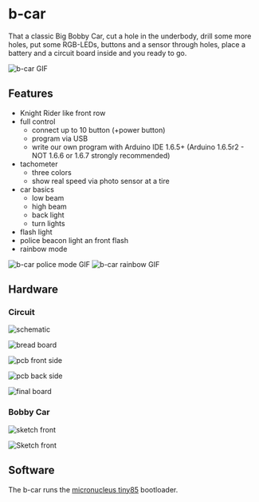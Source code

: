 # b-car
That a classic Big Bobby Car, cut a hole in the underbody, drill some more holes, put some RGB-LEDs, buttons and a sensor through holes, place a battery and a circuit board inside and you ready to go.

  ![b-car GIF](res/b-car.gif) 
## Features
* Knight Rider like front row
* full control
  * connect up to 10 button (+power button)
  * program via USB
  * write our own program with Arduino IDE 1.6.5+ (Arduino 1.6.5r2 - NOT 1.6.6 or 1.6.7 strongly recommended) 
* tachometer
  * three colors
  * show real speed via photo sensor at a tire
* car basics
  * low beam
  * high beam 
  * back light
  * turn lights
* flash light
* police beacon light an front flash
* rainbow mode

![b-car police mode GIF](res/b-car_police.gif) ![b-car rainbow GIF](res/b-car_rainbow.gif)
## Hardware
### Circuit 

![schematic](res/b-car_schematic.png)

![bread board](res/b-car_breadboard.png)

![pcb front side](res/b-car_pcb_front.png)

![pcb back side](res/b-car_pcb_back.png)

![final board](res/real_pcb.jpg)
### Bobby Car 

![sketch front](res/sketch_front.png)

![Sketch front](res/sketch_back.png)

## Software
The b-car runs the [micronucleus tiny85](https://github.com/micronucleus/micronucleus) bootloader. 
